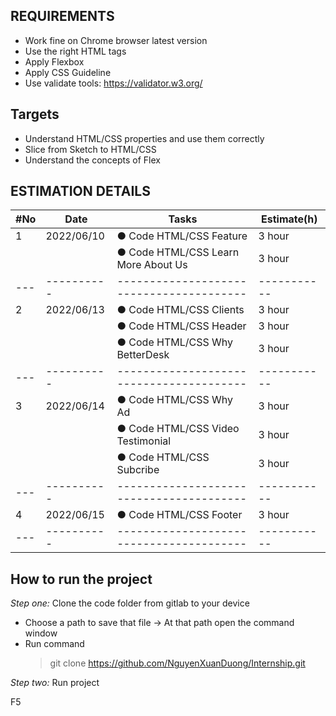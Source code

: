 ## REQUIREMENTS

- Work fine on Chrome browser latest version
- Use the right HTML tags
- Apply Flexbox
- Apply CSS Guideline
- Use validate tools: https://validator.w3.org/

## Targets

- Understand HTML/CSS properties and use them correctly
- Slice from Sketch to HTML/CSS
- Understand the concepts of Flex

## ESTIMATION DETAILS
| #No | Date       | Tasks                                    | Estimate(h) |
| --- | ---------- | ---------------------------------------- | ----------- |
| 1   | 2022/06/10 | ● Code HTML/CSS Feature                  | 3 hour      |
|     |            | ● Code HTML/CSS Learn More About Us      | 3 hour      |
| --- | ---------- | ---------------------------------------- | ----------- |
| 2   | 2022/06/13 | ● Code HTML/CSS Clients                  | 3 hour      |
|     |            | ● Code HTML/CSS Header                   | 3 hour      |
|     |            | ● Code HTML/CSS Why BetterDesk           | 3 hour      |
| --- | ---------- | ---------------------------------------- | ----------- |
| 3   | 2022/06/14 | ● Code HTML/CSS Why Ad                   | 3 hour      |
|     |            | ● Code HTML/CSS Video Testimonial        | 3 hour      |
|     |            | ● Code HTML/CSS Subcribe                 | 3 hour      |
| --- | ---------- | ---------------------------------------- | ----------- |
| 4   | 2022/06/15 | ● Code HTML/CSS Footer                   | 3 hour      |
| --- | ---------- | ---------------------------------------- | ----------- |

## How to run the project

*Step one:* Clone the code folder from gitlab to your device

- Choose a path to save that file -> At that path open the command window
- Run command
  >git clone https://github.com/NguyenXuanDuong/Internship.git

*Step two:* Run project

F5
